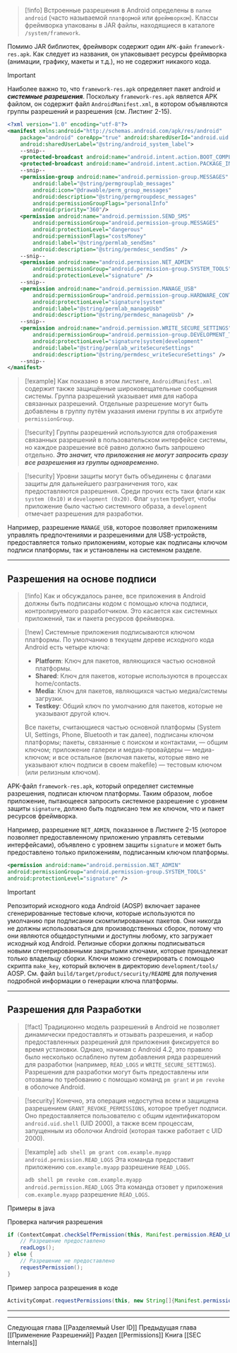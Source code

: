 
> [!info] 
> Встроенные разрешения в Android определены в `папке android` (часто называемой `платформой` или `фреймворком`). Классы фреймворка упакованы в JAR файлы, находящиеся в каталоге `/system/framework`.

Помимо JAR библиотек, фреймворк содержит один `APK-файл`  `framework-res.apk`. Как следует из названия, он упаковывает ресурсы фреймворка (анимации, графику, макеты и т.д.), но не содержит никакого кода.

> [!important] 
> Наиболее важно то, что `framework-res.apk` определяет пакет android и ***системные разрешения***. 
> Поскольку `framework-res.apk` является APK файлом, он содержит файл `AndroidManifest.xml`, в котором объявляются группы разрешений и разрешения (см. Листинг 2-15).

```xml
<?xml version="1.0" encoding="utf-8"?>
<manifest xmlns:android="http://schemas.android.com/apk/res/android"
    package="android" coreApp="true" android:sharedUserId="android.uid.system"
    android:sharedUserLabel="@string/android_system_label">
    --snip--
    <protected-broadcast android:name="android.intent.action.BOOT_COMPLETED" />
    <protected-broadcast android:name="android.intent.action.PACKAGE_INSTALL" />
    --snip--
    <permission-group android:name="android.permission-group.MESSAGES"
        android:label="@string/permgrouplab_messages"
        android:icon="@drawable/perm_group_messages"
        android:description="@string/permgroupdesc_messages"
        android:permissionGroupFlags="personalInfo"
        android:priority="360"/>
    <permission android:name="android.permission.SEND_SMS"
        android:permissionGroup="android.permission-group.MESSAGES"
        android:protectionLevel="dangerous"
        android:permissionFlags="costsMoney"
        android:label="@string/permlab_sendSms"
        android:description="@string/permdesc_sendSms" />
    --snip--
    <permission android:name="android.permission.NET_ADMIN"
        android:permissionGroup="android.permission-group.SYSTEM_TOOLS"
        android:protectionLevel="signature" />
    --snip--
    <permission android:name="android.permission.MANAGE_USB"
        android:permissionGroup="android.permission-group.HARDWARE_CONTROLS"
        android:protectionLevel="signature|system"
        android:label="@string/permlab_manageUsb"
        android:description="@string/permdesc_manageUsb" />
    --snip--
    <permission android:name="android.permission.WRITE_SECURE_SETTINGS"
        android:permissionGroup="android.permission-group.DEVELOPMENT_TOOLS"
        android:protectionLevel="signature|system|development"
        android:label="@string/permlab_writeSecureSettings"
        android:description="@string/permdesc_writeSecureSettings" />
    --snip--
</manifest>
```

> [!example] 
> Как показано в этом листинге, `AndroidManifest.xml` содержит также защищённые широковещательные сообщения системы. Группа разрешений указывает имя для набора связанных разрешений. Отдельные разрешение могут быть добавлены в группу путём указания имени группы в их атрибуте `permissionGroup`.

> [!security] 
> Группы разрешений используются для отображения связанных разрешений в пользовательском интерфейсе системы, но каждое разрешение всё равно должно быть запрошено отдельно. ***Это значит, что приложения не могут запросить сразу все разрешения из группы одновременно.***

> [!security]
> Уровни защиты могут быть объединены с флагами защиты для дальнейшего разграничения того, как предоставляются разрешения. Среди прочих есть таки флаги как `system (0x10)` и `development (0x20)`. Флаг `system` требует, чтобы приложение было частью системного образа, а `development` отмечает разрешения для разработки.

  Например, разрешение `MANAGE_USB`, которое позволяет приложениям управлять предпочтениями и разрешениями для USB-устройств, предоставляется только приложениям, которые как подписаны ключом подписи платформы, так и установлены на системном разделе.

 ---
## Разрешения на основе подписи

 
> [!info] 
> Как и обсуждалось ранее, все приложения в Android должны быть подписаны кодом с помощью ключа подписи, контролируемого разработчиком. Это касается как системных приложений, так и пакета ресурсов фреймворка.


> [!new] 
> Системные приложения подписываются ключом платформы. По умолчанию в текущем дереве исходного кода Android есть четыре ключа:
>- **Platform**: Ключ для пакетов, являющихся частью основной платформы.
>- **Shared**: Ключ для пакетов, которые используются в процессах home/contacts.
>- **Media**: Ключ для пакетов, являющихся частью медиа/системы загрузки.
>- **Testkey**: Общий ключ по умолчанию для пакетов, которые не указывают другой ключ.
> 
>  Все пакеты, считающиеся частью основной платформы (System UI, Settings, Phone, Bluetooth и так далее), подписаны ключом платформы; пакеты, связанные с поиском и контактами, — общим ключом; приложение галереи и медиа-провайдеры — медиа-ключом; и все остальное (включая пакеты, которые явно не указывают ключ подписи в своем makefile) — тестовым ключом (или релизным ключом).

APK-файл `framework-res.apk`, который определяет системные разрешения, подписан ключом платформы. Таким образом, любое приложение, пытающееся запросить системное разрешение с уровнем защиты `signature`, должно быть подписано тем же ключом, что и пакет ресурсов фреймворка.

Например, разрешение `NET_ADMIN`, показанное в Листинге 2-15 (которое позволяет предоставленному приложению управлять сетевыми интерфейсами), объявлено с уровнем защиты `signature` и может быть предоставлено только приложениям, подписанным ключом платформы.

```xml
<permission android:name="android.permission.NET_ADMIN"
android:permissionGroup="android.permission-group.SYSTEM_TOOLS"
android:protectionLevel="signature" />
```

> [!important] 
> Репозиторий исходного кода Android (AOSP) включает заранее сгенерированные тестовые ключи, которые используются по умолчанию при подписании скомпилированных пакетов. Они никогда не должны использоваться для производственных сборок, потому что они являются общедоступными и доступны любому, кто загружает исходный код Android. Релизные сборки должны подписываться новыми сгенерированными закрытыми ключами, которые принадлежат только владельцу сборки. Ключи можно сгенерировать с помощью скрипта `make_key`, который включен в директорию `development/tools/` AOSP. См. файл `build/target/product/security/README` для получения подробной информации о генерации ключа платформы.

---
## Разрешения для Разработки


> [!fact] 
> Традиционно модель разрешений в Android не позволяет динамически предоставлять и отзывать разрешения, и набор предоставленных разрешений для приложения фиксируется во время установки. Однако, начиная с Android 4.2, это правило было несколько ослаблено путем добавления ряда разрешений для разработки (например, `READ_LOGS` и `WRITE_SECURE_SETTINGS`). Разрешения для разработки могут быть предоставлены или отозваны по требованию с помощью команд `pm grant` и `pm revoke` в оболочке Android.

> [!security]
> Конечно, эта операция недоступна всем и защищена разрешением `GRANT_REVOKE_PERMISSIONS`, которое требует подписи. Оно предоставляется пользователю с общим идентификатором `android.uid.shell` (UID 2000), а также всем процессам, запущенным из оболочки Android (которая также работает с UID 2000).


> [!example] 
> `adb shell pm grant com.example.myapp android.permission.READ_LOGS`
> Эта команда предоставит приложению `com.example.myapp` разрешение `READ_LOGS`.
> 
> `adb shell pm revoke com.example.myapp android.permission.READ_LOGS`
> Эта команда отзовет у приложения `com.example.myapp` разрешение `READ_LOGS`.

Примеры в java

Проверка наличия разрешения
```java
if (ContextCompat.checkSelfPermission(this, Manifest.permission.READ_LOGS) == PackageManager.PERMISSION_GRANTED) {
    // Разрешение предоставлено
    readLogs();
} else {
    // Разрешение не предоставлено
    requestPermission();
}
```

Пример запроса разрешения в коде
```java
ActivityCompat.requestPermissions(this, new String[]{Manifest.permission.READ_LOGS}, REQUEST_CODE_READ_LOGS);
```

---
---
Следующая глава [[Разделяемый User ID]]
Предыдущая глава [[Применение Разрешений]]
Раздел [[Permissions]]
Книга [[SEC Internals]]






